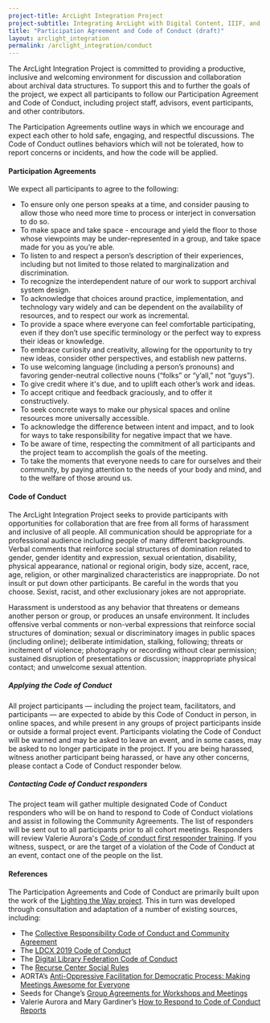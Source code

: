 ```yaml
---
project-title: ArcLight Integration Project
project-subtitle: Integrating ArcLight with Digital Content, IIIF, and ArchivesSpace
title: "Participation Agreement and Code of Conduct (draft)"
layout: arclight_integration
permalink: /arclight_integration/conduct
---
```


The ArcLight Integration Project is committed to providing a productive, inclusive and welcoming environment for discussion and collaboration about archival data structures. To support this and to further the goals of the project, we expect all participants to follow our Participation Agreement and Code of Conduct, including project staff, advisors, event participants, and other contributors.

The Participation Agreements outline ways in which we encourage and expect each other to hold safe, engaging, and respectful discussions. The Code of Conduct outlines behaviors which will not be tolerated, how to report concerns or incidents, and how the code will be applied.

#### Participation Agreements

We expect all participants to agree to the following:

* To ensure only one person speaks at a time, and consider pausing to allow those who need more time to process or interject in conversation to do so.
* To make space and take space - encourage and yield the floor to those whose viewpoints may be under-represented in a group, and take space made for you as you’re able.
* To listen to and respect a person’s description of their experiences, including but not limited to those related to marginalization and discrimination.
* To recognize the interdependent nature of our work to support archival system design.
* To acknowledge that choices around practice, implementation, and technology vary widely and can be dependent on the availability of resources, and to respect our work as incremental.
* To provide a space where everyone can feel comfortable participating, even if they don’t use specific terminology or the perfect way to express their ideas or knowledge.
* To embrace curiosity and creativity, allowing for the opportunity to try new ideas, consider other perspectives, and establish new patterns.
* To use welcoming language (including a person’s pronouns) and favoring gender-neutral collective nouns (“folks” or “y’all,” not “guys”).
* To give credit where it's due, and to uplift each other’s work and ideas.
* To accept critique and feedback graciously, and to offer it constructively.
* To seek concrete ways to make our physical spaces and online resources more universally accessible.
* To acknowledge the difference between intent and impact, and to look for ways to take responsibility for negative impact that we have.
* To be aware of time, respecting the commitment of all participants and the project team to accomplish the goals of the meeting.
* To take the moments that everyone needs to care for ourselves and their community, by paying attention to the needs of your body and mind, and to the welfare of those around us.

#### Code of Conduct

The ArcLight Integration Project seeks to provide participants with opportunities for collaboration that are free from all forms of harassment and inclusive of all people. All communication should be appropriate for a professional audience including people of many different backgrounds. Verbal comments that reinforce social structures of domination related to gender, gender identity and expression, sexual orientation, disability, physical appearance, national or regional origin, body size, accent, race, age, religion, or other marginalized characteristics are inappropriate. Do not insult or put down other participants. Be careful in the words that you choose. Sexist, racist, and other exclusionary jokes are not appropriate.

Harassment is understood as any behavior that threatens or demeans another person or group, or produces an unsafe environment. It includes offensive verbal comments or non-verbal expressions that reinforce social structures of domination; sexual or discriminatory images in public spaces (including online); deliberate intimidation, stalking, following; threats or incitement of violence; photography or recording without clear permission; sustained disruption of presentations or discussion; inappropriate physical contact; and unwelcome sexual attention.

##### Applying the Code of Conduct

All project participants — including the project team, facilitators, and participants — are expected to abide by this Code of Conduct in person, in online spaces, and while present in any groups of project participants inside or outside a formal project event. Participants violating the Code of Conduct will be warned and may be asked to leave an event, and in some cases, may be asked to no longer participate in the project. If you are being harassed, witness another participant being harassed, or have any other concerns, please contact a Code of Conduct responder below.

##### Contacting Code of Conduct responders

The project team will gather multiple designated Code of Conduct responders who will be on hand to respond to Code of Conduct violations and assist in following the Community Agreements. The list of responders will be sent out to all participants prior to all cohort meetings. Responders will review Valerie Aurora's [Code of conduct first responder training](https://frameshiftconsulting.com/resources/code-of-conduct-book/). If you witness, suspect, or are the target of a violation of the Code of Conduct at an event, contact one of the people on the list.

#### References

The Participation Agreements and Code of Conduct are primarily built upon the work of the [Lighting the Way project](https://exhibits.stanford.edu/lightingtheway/about/community-agreements-and-code-of-conduct). This in turn was developed through consultation and adaptation of a number of existing sources, including:

* The [Collective Responsibility Code of Conduct and Community Agreement](https://laborforum.diglib.org/code-of-conduct-and-community-agreement/)
* The [LDCX 2019 Code of Conduct](https://swap.stanford.edu/was/20230717130503/https://library.stanford.edu/using/special-policies/workplace-and-sponsored-conference-conduct)
* The [Digital Library Federation Code of Conduct](https://www.diglib.org/about/code-of-conduct/)
* The [Recurse Center Social Rules](https://www.recurse.com/social-rules)
* AORTA’s [Anti-Oppressive Facilitation for Democratic Process: Making Meetings Awesome for Everyone](http://web.archive.org/web/20210331171853/https://aorta.coop/portfolio_page/anti-oppressive-facilitation/)
* Seeds for Change’s [Group Agreements for Workshops and Meetings](https://www.seedsforchange.org.uk/groupagree)
* Valerie Aurora and Mary Gardiner’s [How to Respond to Code of Conduct Reports](https://frameshiftconsulting.com/resources/code-of-conduct-book/)
